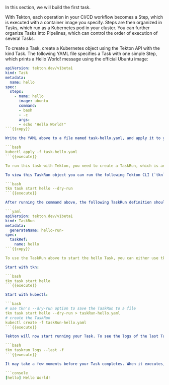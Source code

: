 In this section, we will build the first task.

With Tekton, each operation in your CI/CD workflow becomes a Step, which is executed with a container image you specify. Steps are then organized in Tasks, which run as a Kubernetes pod in your cluster. You can further organize Tasks into Pipelines, which can control the order of execution of several Tasks.

To create a Task, create a Kubernetes object using the Tekton API with the kind Task. The following YAML file specifies a Task with one simple Step, which prints a Hello World! message using the official Ubuntu image:

```yaml
apiVersion: tekton.dev/v1beta1
kind: Task
metadata:
  name: hello
spec:
  steps:
    - name: hello
      image: ubuntu
      command:
      - bash
      - -c
      args:
      - echo "Hello World!"
```{{copy}}

Write the YAML above to a file named task-hello.yaml, and apply it to your Kubernetes cluster:

```bash
kubectl apply -f task-hello.yaml
```{{execute}}

To run this task with Tekton, you need to create a TaskRun, which is another Kubernetes object used to specify run time information for a Task.

To view this TaskRun object you can run the following Tekton CLI (`tkn`) command:

```bash
tkn task start hello --dry-run
```{{execute}}

After running the command above, the following TaskRun definition should be shown:

```yaml
apiVersion: tekton.dev/v1beta1
kind: TaskRun
metadata:
  generateName: hello-run-
spec:
  taskRef:
    name: hello
```{{copy}}

To use the TaskRun above to start the hello Task, you can either use tkn or kubectl.

Start with tkn:

```bash
tkn task start hello
```{{execute}}

Start with kubectl:

```bash
# use tkn's --dry-run option to save the TaskRun to a file
tkn task start hello --dry-run > taskRun-hello.yaml
# create the TaskRun
kubectl create -f taskRun-hello.yaml
```{{execute}}

Tekton will now start running your Task. To see the logs of the last TaskRun, run the following tkn command:

```bash
tkn taskrun logs --last -f
```{{execute}}

It may take a few moments before your Task completes. When it executes, it should show the following output:

```console
[hello] Hello World!
```
